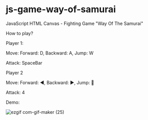 # js-game-way-of-samurai
JavaScript HTML Canvas - Fighting Game "Way Of The Samurai"

How to play?


Player 1:


Move: 
Forward: D,
Backward: A,
Jump: W


Attack: SpaceBar


Player 2


Move: 
Forward: ◀,
Backward: ▶,
Jump: 🔼


Attack: 4


Demo: 

![ezgif com-gif-maker (25)](https://user-images.githubusercontent.com/97748602/173020143-ac86ac3f-b2f0-4677-8361-5b04290491a1.gif)